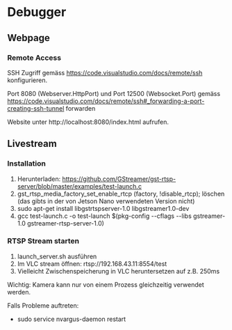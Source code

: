 # Debugger

## Webpage
### Remote Access
SSH Zugriff gemäss https://code.visualstudio.com/docs/remote/ssh konfigurieren.

Port 8080 (Webserver.HttpPort) und Port 12500 (Websocket.Port) gemäss https://code.visualstudio.com/docs/remote/ssh#_forwarding-a-port-creating-ssh-tunnel forwarden 

Website unter http://localhost:8080/index.html aufrufen.

## Livestream

### Installation

1. Herunterladen: https://github.com/GStreamer/gst-rtsp-server/blob/master/examples/test-launch.c
1. gst_rtsp_media_factory_set_enable_rtcp (factory, !disable_rtcp); löschen (das gibts in der von Jetson Nano verwendeten Version nicht)
1. sudo apt-get install libgstrtspserver-1.0 libgstreamer1.0-dev
1. gcc test-launch.c -o test-launch $(pkg-config --cflags --libs gstreamer-1.0 gstreamer-rtsp-server-1.0)

### RTSP Stream starten

1. launch_server.sh ausführen
1. Im VLC stream öffnen: rtsp://192.168.43.11:8554/test
1. Vielleicht Zwischenspeicherung in VLC heruntersetzen auf z.B. 250ms

Wichtig: Kamera kann nur von einem Prozess gleichzeitig verwendet werden.

Falls Probleme auftreten:

* sudo service nvargus-daemon restart